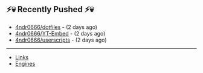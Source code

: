 ## ⚡💀 Recently Pushed ⚡💀


- [4ndr0666/dotfiles](https://github.com/4ndr0666/dotfiles) - (2 days ago)
- [4ndr0666/YT-Embed](https://github.com/4ndr0666/YT-Embed) - (2 days ago)
- [4ndr0666/userscripts](https://github.com/4ndr0666/userscripts) - (2 days ago)

---
- [Links](https://github.com/4ndr0666/Links/blob/main/README.md)        
- [Engines](https://github.com/hoothin/SearchJumper/discussions/73)    

